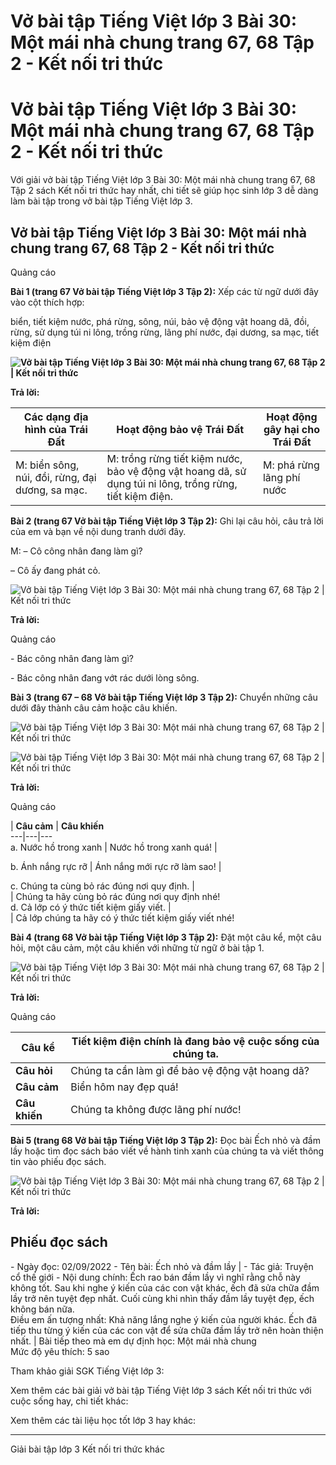 # Vở bài tập Tiếng Việt lớp 3 Bài 30: Một mái nhà chung trang 67, 68 Tập 2 - Kết nối tri thức

# Vở bài tập Tiếng Việt lớp 3 Bài 30: Một mái nhà chung trang 67, 68 Tập 2 - Kết nối tri thức

Với giải vở bài tập Tiếng Việt lớp 3 Bài 30: Một mái nhà chung trang 67, 68 Tập 2 sách Kết nối tri thức hay nhất, chi tiết sẽ giúp học sinh lớp 3 dễ dàng làm bài tập trong vở bài tập Tiếng Việt lớp 3.

## Vở bài tập Tiếng Việt lớp 3 Bài 30: Một mái nhà chung trang 67, 68 Tập 2 - Kết nối tri thức

Quảng cáo

**Bài 1 (trang 67 Vở bài tập Tiếng Việt lớp 3 Tập 2):** Xếp các từ ngữ dưới đây vào cột thích hợp:

biển, tiết kiệm nước, phá rừng, sông, núi, bảo vệ động vật hoang dã, đồi, rừng, sử dụng túi ni lông, trồng rừng, lãng phí nước, đại dương, sa mạc, tiết kiệm điện

**![Vở bài tập Tiếng Việt lớp 3 Bài 30: Một mái nhà chung trang 67, 68 Tập 2 | Kết nối tri thức](https://vietjack.com/vbt-tieng-viet-3-kn/images/bai-30-mot-mai-nha-chung-140545.PNG)**

**Trả lời:**

**Các dạng địa hình của Trái Đất** | **Hoạt động bảo vệ Trái Đất** | **Hoạt động gây hại cho Trái Đất**  
---|---|---  
M: biển sông, núi, đồi, rừng, đại dương, sa mạc. |  M: trồng rừng tiết kiệm nước, bảo vệ động vật hoang dã, sử dụng túi ni lông, trồng rừng, tiết kiệm điện. |  M: phá rừng lãng phí nước  
  
**Bài 2 (trang 67 Vở bài tập Tiếng Việt lớp 3 Tập 2):** Ghi lại câu hỏi, câu trả lời của em và bạn về nội dung tranh dưới đây.

M: – Cô công nhân đang làm gì?

– Cô ấy đang phát cỏ.

![Vở bài tập Tiếng Việt lớp 3 Bài 30: Một mái nhà chung trang 67, 68 Tập 2 | Kết nối tri thức](https://vietjack.com/vbt-tieng-viet-3-kn/images/bai-30-mot-mai-nha-chung-140544.PNG)

**Trả lời:**

Quảng cáo

\- Bác công nhân đang làm gì?

\- Bác công nhân đang vớt rác dưới lòng sông.

**Bài 3 (trang 67 – 68 Vở bài tập Tiếng Việt lớp 3 Tập 2):** Chuyển những câu dưới đây thành câu cảm hoặc câu khiến.

![Vở bài tập Tiếng Việt lớp 3 Bài 30: Một mái nhà chung trang 67, 68 Tập 2 | Kết nối tri thức](https://vietjack.com/vbt-tieng-viet-3-kn/images/bai-30-mot-mai-nha-chung-140541.PNG)

![Vở bài tập Tiếng Việt lớp 3 Bài 30: Một mái nhà chung trang 67, 68 Tập 2 | Kết nối tri thức](https://vietjack.com/vbt-tieng-viet-3-kn/images/bai-30-mot-mai-nha-chung-140540.PNG)

**Trả lời:**

Quảng cáo

  
| **Câu cảm** | **Câu khiến**  
---|---|---  
a. Nước hồ trong xanh | Nước hồ trong xanh quá! |   
  
b. Ánh nắng rực rỡ | Ánh nắng mới rực rỡ làm sao! |   
  
c. Chúng ta cùng bỏ rác đúng nơi quy định. |   
| Chúng ta hãy cùng bỏ rác đúng nơi quy định nhé!  
d. Cả lớp có ý thức tiết kiệm giấy viết. |   
| Cả lớp chúng ta hãy có ý thức tiết kiệm giấy viết nhé!  
  
**Bài 4 (trang 68 Vở bài tập Tiếng Việt lớp 3 Tập 2):** Đặt một câu kể, một câu hỏi, một câu cảm, một câu khiến với những từ ngữ ở bài tập 1.

![Vở bài tập Tiếng Việt lớp 3 Bài 30: Một mái nhà chung trang 67, 68 Tập 2 | Kết nối tri thức](https://vietjack.com/vbt-tieng-viet-3-kn/images/bai-30-mot-mai-nha-chung-140542.PNG)

**Trả lời:**

Quảng cáo

**Câu kể** | Tiết kiệm điện chính là đang bảo vệ cuộc sống của chúng ta.  
---|---  
**Câu hỏi** | Chúng ta cần làm gì để bảo vệ động vật hoang dã?  
**Câu cảm** | Biển hôm nay đẹp quá!  
**Câu khiến** | Chúng ta không được lãng phí nước!  
  
**Bài 5 (trang 68 Vở bài tập Tiếng Việt lớp 3 Tập 2):** Đọc bài Ếch nhỏ và đầm lầy hoặc tìm đọc sách báo viết về hành tinh xanh của chúng ta và viết thông tin vào phiếu đọc sách.

![Vở bài tập Tiếng Việt lớp 3 Bài 30: Một mái nhà chung trang 67, 68 Tập 2 | Kết nối tri thức](https://vietjack.com/vbt-tieng-viet-3-kn/images/bai-30-mot-mai-nha-chung-140543.PNG)

**Trả lời:**

**Phiếu đọc sách**  
---  
\- Ngày đọc: 02/09/2022 \- Tên bài: Ếch nhỏ và đầm lầy |  \- Tác giả: Truyện cổ thế giới \- Nội dung chính: Ếch rao bán đầm lầy vì nghĩ rằng chỗ này không tốt. Sau khi nghe ý kiến của các con vật khác, ếch đã sửa chữa đầm lầy trở nên tuyệt đẹp nhất. Cuối cùng khi nhìn thấy đầm lầy tuyệt đẹp, ếch không bán nữa.  
Điều em ấn tượng nhất: Khả năng lắng nghe ý kiến của người khác. Ếch đã tiếp thu từng ý kiến của các con vật để sửa chữa đầm lầy trở nên hoàn thiện nhất. | Bài tiếp theo mà em dự định học: Một mái nhà chung  
Mức độ yêu thích: 5 sao  
  
Tham khảo giải SGK Tiếng Việt lớp 3:

Xem thêm các bài giải vở bài tập Tiếng Việt lớp 3 sách Kết nối tri thức với cuộc sống hay, chi tiết khác:

Xem thêm các tài liệu học tốt lớp 3 hay khác:

* * *

Giải bài tập lớp 3 Kết nối tri thức khác

